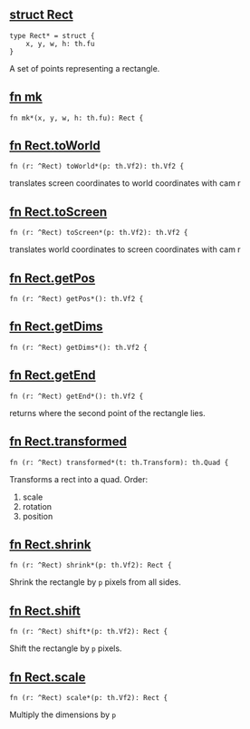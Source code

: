 ## [struct Rect](https://git.sr.ht/~mrms/tophat/tree/main/item/umka/rect.um#L4)

```
type Rect* = struct {
	x, y, w, h: th.fu
}
```

A set of points representing a rectangle.


## [fn mk](https://git.sr.ht/~mrms/tophat/tree/main/item/umka/rect.um#L10)

```
fn mk*(x, y, w, h: th.fu): Rect {
```



## [fn Rect.toWorld](https://git.sr.ht/~mrms/tophat/tree/main/item/umka/rect.um#L20)

```
fn (r: ^Rect) toWorld*(p: th.Vf2): th.Vf2 {
```

translates screen coordinates to world coordinates with cam r


## [fn Rect.toScreen](https://git.sr.ht/~mrms/tophat/tree/main/item/umka/rect.um#L26)

```
fn (r: ^Rect) toScreen*(p: th.Vf2): th.Vf2 {
```

translates world coordinates to screen coordinates with cam r


## [fn Rect.getPos](https://git.sr.ht/~mrms/tophat/tree/main/item/umka/rect.um#L32)

```
fn (r: ^Rect) getPos*(): th.Vf2 {
```



## [fn Rect.getDims](https://git.sr.ht/~mrms/tophat/tree/main/item/umka/rect.um#L37)

```
fn (r: ^Rect) getDims*(): th.Vf2 {
```



## [fn Rect.getEnd](https://git.sr.ht/~mrms/tophat/tree/main/item/umka/rect.um#L42)

```
fn (r: ^Rect) getEnd*(): th.Vf2 {
```

returns where the second point of the rectangle lies.


## [fn Rect.transformed](https://git.sr.ht/~mrms/tophat/tree/main/item/umka/rect.um#L49)

```
fn (r: ^Rect) transformed*(t: th.Transform): th.Quad {
```

Transforms a rect into a quad.
Order:
1. scale
2. rotation
3. position


## [fn Rect.shrink](https://git.sr.ht/~mrms/tophat/tree/main/item/umka/rect.um#L61)

```
fn (r: ^Rect) shrink*(p: th.Vf2): Rect {
```

Shrink the rectangle by `p` pixels from all sides.


## [fn Rect.shift](https://git.sr.ht/~mrms/tophat/tree/main/item/umka/rect.um#L67)

```
fn (r: ^Rect) shift*(p: th.Vf2): Rect {
```

Shift the rectangle by `p` pixels.


## [fn Rect.scale](https://git.sr.ht/~mrms/tophat/tree/main/item/umka/rect.um#L73)

```
fn (r: ^Rect) scale*(p: th.Vf2): Rect {
```

Multiply the dimensions by `p`



